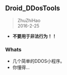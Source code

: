 Droid_DDosTools
----------------

> ZhuZhiHao  
> 2016-2-25  

- **不要用于非法行为！！**

### Whats
- 几个简单的DDOS小程序。
- 你懂得...


